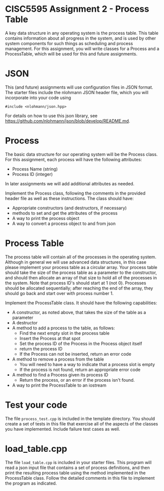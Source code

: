 # CISC5595 Assignment 2 - Process Table
A key data structure in any operating system is the process table. This table contains information about all progress in the system, and is used by other system components for such things as scheduling and process management. For this assignment, you will write classes for a Process and a ProcessTable, which will be used for this and future assignments.
# JSON
This (and future) assignments will use configuration files in JSON format. The starter files include the nlohmann JSON header file, which you will incorporate into your code using
```
#include <nlohmann/json.hpp>
```
For details on how to use this json library, see https://github.com/nlohmann/json/blob/develop/README.md. 
# Process
The basic data structure for our operating system will be the Process class. For this assignment, each process will have the following attributes:
* Process Name (string)
* Process ID (integer)

In later assignments we will add additional attributes as needed.

Implement the Process class, following the comments in the provided header file as well as these instructions. The class should have:
* Appropriate constructors (and destructors, if necessary)
* methods to set and get the attributes of the process
* A way to print the process object
* A way to convert a process object to and from json

# Process Table
The process table will contain all of the processes in the operating system. Although in general we will use advanced data structures, in this case please implement your process table as a circular array. Your process table should take the size of the process table as a parameter to the constructor, and should then allocate an array of that size to hold all of the processes in the system. Note that process ID's should start at 1 (not 0). Processes should be allocated sequentially; after reaching the end of the array, they should go back and start over with process number 1.

Implement the ProcessTable class. It should have the following capabilities:
* A constructor, as noted above, that takes the size of the table as a parameter
* A destructor
* A method to add a process to the table, as follows:
  * Find the next empty slot in the process table
  * Insert the Process at that spot
  * Set the process ID of the Process in the Process object itself
  * return the process ID 
  * If the Process can not be inserted, return an error code
* A method to remove a process from the table
  * You will need to have a way to indicate that a process slot is empty
  * If the process is not found, return an appropriate error code
* A method to find a Process given its process ID
  * Return the process, or an error if the process isn't found.
* A way to print the ProcessTable to an iostream

# Test your code
The file `process_test.cpp` is included in the template directory. You should create a set of tests in this file that exercise all of the aspects of the classes you have implemented. Include failure test cases as well.

# load_table.cpp
The file `load_table.cpp` is included in your starter files. This program will read a json input file that contains a set of process definitions, and then print the resulting process table using the method implemented in the ProcessTable class. Follow the detailed comments in this file to implement the program as indicated.